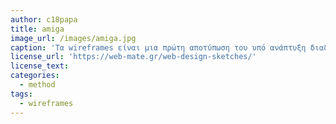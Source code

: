 ```yaml
---
author: c18papa
title: amiga
image_url: /images/amiga.jpg
caption: 'Τα wireframes είναι μια πρώτη αποτύπωση του υπό ανάπτυξη διαδραστικού λογισμικού. Για το λόγο αυτό, τα wireframes σχεδιάζονται ή συνήθως σκιτσάρονται γρήγορα σε χαρτί χωρίς λεπτομερή σχεδιασμό ώστε να καλυφθούν βασικές ανάγκες που αφορούν το γενικό layout και η δομή.'
license_url: 'https://web-mate.gr/web-design-sketches/'
license_text:  
categories:
  - method
tags:
  - wireframes
---
```


